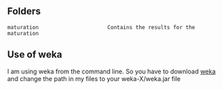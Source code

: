 Folders
--------------
    maturation                      Contains the results for the maturation



Use of weka
------------
I am using weka from the command line. So you have to download [weka](https://prdownloads.sourceforge.net/weka/weka-3-9-4.zip) and change the path in my files to your weka-X/weka.jar file
